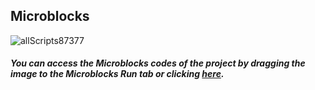## Microblocks

![allScripts87377](https://user-images.githubusercontent.com/112697142/189872064-edf24cd7-ca32-4935-b25a-71236750f5bd.png)

##### You can access the Microblocks codes of the project by dragging the image to the Microblocks Run tab or clicking [here](https://microblocks.fun/run/microblocks.html#scripts=GP%20Scripts%0A%0Ascript%20713%20208%20%7B%0AwhenCondition%20true%0AanalogWriteOp%20_pb_pin_RedLED%20%28pb_potentiometer%29%0AprintIt%20%28pb_potentiometer%29%0A%7D%0A%0A "here").
